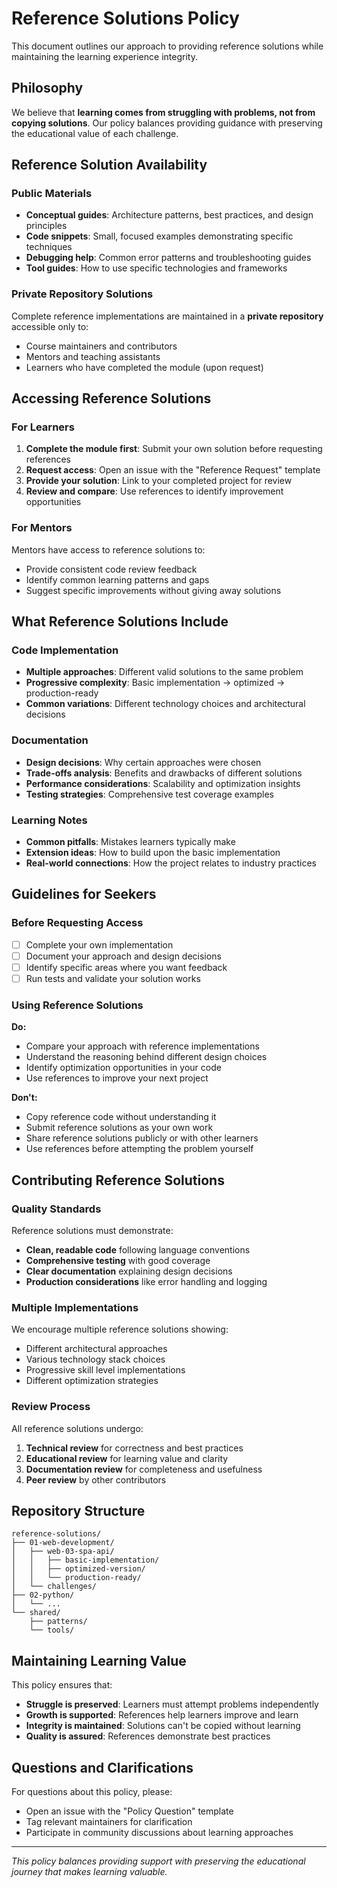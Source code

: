 # Reference Solutions Policy

This document outlines our approach to providing reference solutions while maintaining the learning experience integrity.

## Philosophy

We believe that **learning comes from struggling with problems, not from copying solutions**. Our policy balances providing guidance with preserving the educational value of each challenge.

## Reference Solution Availability

### Public Materials

- **Conceptual guides**: Architecture patterns, best practices, and design principles
- **Code snippets**: Small, focused examples demonstrating specific techniques
- **Debugging help**: Common error patterns and troubleshooting guides
- **Tool guides**: How to use specific technologies and frameworks

### Private Repository Solutions

Complete reference implementations are maintained in a **private repository** accessible only to:

- Course maintainers and contributors
- Mentors and teaching assistants
- Learners who have completed the module (upon request)

## Accessing Reference Solutions

### For Learners

1. **Complete the module first**: Submit your own solution before requesting references
2. **Request access**: Open an issue with the "Reference Request" template
3. **Provide your solution**: Link to your completed project for review
4. **Review and compare**: Use references to identify improvement opportunities

### For Mentors

Mentors have access to reference solutions to:

- Provide consistent code review feedback
- Identify common learning patterns and gaps
- Suggest specific improvements without giving away solutions

## What Reference Solutions Include

### Code Implementation

- **Multiple approaches**: Different valid solutions to the same problem
- **Progressive complexity**: Basic implementation → optimized → production-ready
- **Common variations**: Different technology choices and architectural decisions

### Documentation

- **Design decisions**: Why certain approaches were chosen
- **Trade-offs analysis**: Benefits and drawbacks of different solutions
- **Performance considerations**: Scalability and optimization insights
- **Testing strategies**: Comprehensive test coverage examples

### Learning Notes

- **Common pitfalls**: Mistakes learners typically make
- **Extension ideas**: How to build upon the basic implementation
- **Real-world connections**: How the project relates to industry practices

## Guidelines for Seekers

### Before Requesting Access

- [ ] Complete your own implementation
- [ ] Document your approach and design decisions
- [ ] Identify specific areas where you want feedback
- [ ] Run tests and validate your solution works

### Using Reference Solutions

**Do:**
- Compare your approach with reference implementations
- Understand the reasoning behind different design choices
- Identify optimization opportunities in your code
- Use references to improve your next project

**Don't:**
- Copy reference code without understanding it
- Submit reference solutions as your own work
- Share reference solutions publicly or with other learners
- Use references before attempting the problem yourself

## Contributing Reference Solutions

### Quality Standards

Reference solutions must demonstrate:

- **Clean, readable code** following language conventions
- **Comprehensive testing** with good coverage
- **Clear documentation** explaining design decisions
- **Production considerations** like error handling and logging

### Multiple Implementations

We encourage multiple reference solutions showing:

- Different architectural approaches
- Various technology stack choices
- Progressive skill level implementations
- Different optimization strategies

### Review Process

All reference solutions undergo:

1. **Technical review** for correctness and best practices
2. **Educational review** for learning value and clarity
3. **Documentation review** for completeness and usefulness
4. **Peer review** by other contributors

## Repository Structure

```
reference-solutions/
├── 01-web-development/
│   ├── web-03-spa-api/
│   │   ├── basic-implementation/
│   │   ├── optimized-version/
│   │   └── production-ready/
│   └── challenges/
├── 02-python/
│   └── ...
└── shared/
    ├── patterns/
    └── tools/
```

## Maintaining Learning Value

This policy ensures that:

- **Struggle is preserved**: Learners must attempt problems independently
- **Growth is supported**: References help learners improve and learn
- **Integrity is maintained**: Solutions can't be copied without learning
- **Quality is assured**: References demonstrate best practices

## Questions and Clarifications

For questions about this policy, please:

- Open an issue with the "Policy Question" template
- Tag relevant maintainers for clarification
- Participate in community discussions about learning approaches

---

*This policy balances providing support with preserving the educational journey that makes learning valuable.*